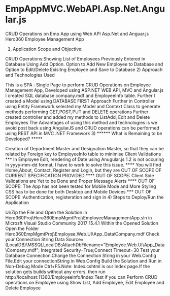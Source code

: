 # EmpAppMVC.WebAPI.Asp.Net.Angular.js
CRUD Operations on Emp App using Web API Asp.Net and Anguar.js
Hero360 Employee Management App

1) Application Scope and Objective:

CRUD Operations:Showing List of Employees Previously Entered in Database Using Add Option. Option to Add New Employee to Database and Option to Edit/Delete Exisitng Employee and Save to Database
2) Approach and Technologies Used

This is a SPA : Single Page to perform CRUD Operations on Employee Management App, Developed using ASP.NET WEB API, MVC and Angular.js
I created SQL database company.mdf and EmployeeInfo table. Further I created a Model using DATABASE FIRST Approach
Further in Controller using Entity Framework selected my Model and Context Class to generate methods performing GET,POST,PUT and DELETE operations
Further created controller and added my methods to ListAdd, Edit and Delete Employees
The Advantages of using this method and technologies is we avoid post back using AngularJS and CRUD operations can be performed using REST API in MVC .NET Framework
3) ****** What is Remaining to be Developed? *****

Creation of Department Master and Designation Master, so that they can be related by Foreign key to EmployeeInfo table to minimise Client Validations
*** In Employee Edit, rendering of Date using Anugular.js 1.2 is not occuring in yyyy-mm-dd format, I have to work to solve this issue.
**** You will find Home,About, Contact, Register and Login, but they are OUT OF SCOPE OF CURRENT SPECIFICATION PROVIDED
**** OUT OF SCOPE: Client Side Validations are Yet to be Done and Proper Message Alerts
**** OUT OF SCOPE: The App has not been tested for Mobile Mode and More Styling CSS has to be done for both Desktop and Mobile Devices
*** OUT OF SCOPE :Authentication, registeration and sign in
4) Steps to Deploy/Run the Application

UnZip the File and Open the Solution in Hero360Proj\Hero360EmpMgmtProj\EmployeeManagementApp.sln in Microsft Visual Studio Community 2017 15.4.1
Within the Opened Solution Open the Folder Hero360EmpMgmtProj\Employee.Web.UI\App_Data\Company.mdf
Check your Connection String Data Source=(LocalDB)\MSSQLLocalDB;AttachDbFilename="Employee.Web.UI\App_Data\Company.mdf"; Integrated Security=True;Connect Timeout=30
Test your Database Connection.Change the Connection String in your Web.Config File.Edit your connectionString in Web.Config
Build the Solution and Run in Non-Debug Mode Ctrl+F5.Note: Index.cshtml is our Index page.If the solution gets builds without any errors, then run http://localhost:11360/EmployeeInfo/Index
Test if you can Perform CRUD operations on Employee using Show List, Add Employee, Edit Employee and Delete Employee
